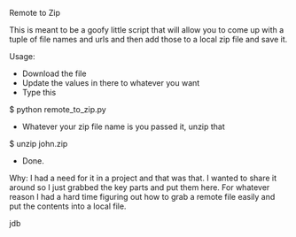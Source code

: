 Remote to Zip

This is meant to be a goofy little script that will allow you to come up with a tuple of file names and urls
and then add those to a local zip file and save it.

Usage:
- Download the file
- Update the values in there to whatever you want
- Type this

$ python remote_to_zip.py

- Whatever your zip file name is you passed it, unzip that

$ unzip john.zip

- Done.

Why:
I had a need for it in a project and that was that.  I wanted to share it around so I just grabbed the key parts and
put them here.  For whatever reason I had a hard time figuring out how to grab a remote file easily and put the contents
into a local file.


jdb
